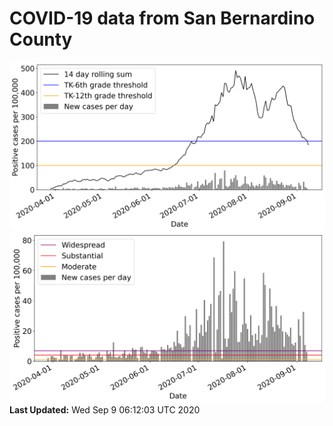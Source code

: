 # COVID-19 data from San Bernardino County
![image1](plots/graph.png)
![image2](plots/classification.png)
**Last Updated:** Wed Sep  9 06:12:03 UTC 2020